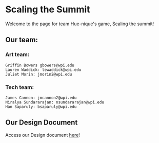 # Scaling the Summit 

Welcome to the page for team Hue-nique's game, Scaling the summit! 

## Our team: 

### Art team:

    Griffin Bowers gbowers@wpi.edu
    Lauren Waddick: lewaddick@wpi.edu
    Juliet Morin: jmorin2@wpi.edu 

### Tech team: 

    James Cannon: jmcannon2@wpi.edu 
    Niralya Sundararajan: nsundararajan@wpi.edu 
    Han Saparuly: bsaparuly@wpi.edu 

## Our Design Document 
Access our Design document 
<a href="Treatment Document Hue-nique.pdf" download>here</a>!
